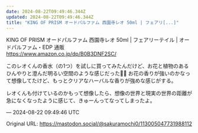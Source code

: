 ```yaml
---
date: 2024-08-22T09:49:46.344Z
updated: 2024-08-22T09:49:46.344Z
title: "KING OF PRISM オードパルファム 西園寺レオ 50ml | フェアリ[...]"
---
```


<p>KING OF PRISM オードパルファム 西園寺レオ 50ml | フェアリーテイル | オードパルファム・EDP 通販<br /><a href="https://www.amazon.co.jp/dp/B0B3DNF2SC/" target="_blank" rel="nofollow noopener" translate="no"><span class="invisible">https://www.</span><span class="">amazon.co.jp/dp/B0B3DNF2SC/</span><span class="invisible"></span></a></p><p>このレオくんの香水（の1つ）を試しに買ってみたんだけど、お花と植物のあるひんやりと澄んだ明るい空間のような感じだった🌿✨ お花の香りが強いのかなって想像してたけど、もっとクリアなハーバルな香りが強めな感じがする。</p><p>レオくんも付けているのかもって想像したら、想像の世界と現実の世界の距離が急になくなったように感じて、きゅーんってなってしまったよ。</p>

&mdash; 2024-08-22 09:49:46 UTC

Original URL: https://mastodon.social/@sakuramochi0/113005047731988112
